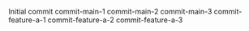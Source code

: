 Initial commit
commit-main-1
commit-main-2
commit-main-3
commit-feature-a-1
commit-feature-a-2
commit-feature-a-3
